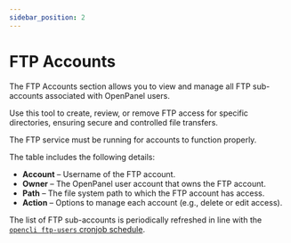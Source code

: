 ```yaml
---
sidebar_position: 2
---
```



# FTP Accounts

The FTP Accounts section allows you to view and manage all FTP sub-accounts associated with OpenPanel users.

Use this tool to create, review, or remove FTP access for specific directories, ensuring secure and controlled file transfers.

The FTP service must be running for accounts to function properly.

The table includes the following details:
- **Account** – Username of the FTP account.
- **Owner** – The OpenPanel user account that owns the FTP account.
- **Path** – The file system path to which the FTP account has access.
- **Action** – Options to manage each account (e.g., delete or edit access).

The list of FTP sub-accounts is periodically refreshed in line with the [`opencli ftp-users` cronjob schedule](https://dev.openpanel.com/crons.html#ftp-users).
